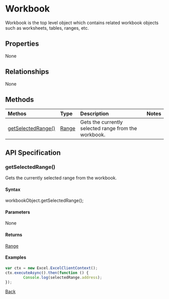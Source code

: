 # Workbook

Workbook is the top level object which contains related workbook objects such as worksheets, tables, ranges, etc.

## Properties
None

## Relationships
None

## Methods
| Methos           | Type    |Description|Notes |
|:---------------|:--------|:----------|:-----|
|[getSelectedRange()](#getselectedrange)|[Range](range.md)|Gets the currently selected range from the workbook.||

## API Specification

### getSelectedRange()
Gets the currently selected range from the workbook.

#### Syntax
workbookObject.getSelectedRange();

#### Parameters
None

#### Returns
[Range](range.md)

#### Examples

```js
var ctx = new Excel.ExcelClientContext();
ctx.executeAsync().then(function () {
		Console.log(selectedRange.address);
});
```
[Back](#methods)

